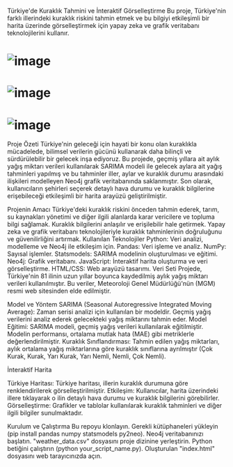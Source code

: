 Türkiye'de Kuraklık Tahmini ve İnteraktif Görselleştirme
Bu proje, Türkiye'nin farklı illerindeki kuraklık riskini tahmin etmek ve bu bilgiyi etkileşimli bir harita üzerinde görselleştirmek için yapay zeka ve grafik veritabanı teknolojilerini kullanır.


# ![image](https://github.com/EnesSenerr/Kuraklik-Tahmini/assets/95829898/367421b5-4b00-42fc-8e25-670662811d57)
# ![image](https://github.com/EnesSenerr/Kuraklik-Tahmini/assets/95829898/a30353cb-ecf4-48f1-8508-fe914bf7f01c)
# ![image](https://github.com/EnesSenerr/Kuraklik-Tahmini/assets/95829898/4abac830-bbae-4475-a74d-25a900a4e70c)


Proje Özeti
Türkiye'nin geleceği için hayati bir konu olan kuraklıkla mücadelede, bilimsel verilerin gücünü kullanarak daha bilinçli ve sürdürülebilir bir gelecek inşa ediyoruz. Bu projede, geçmiş yıllara ait aylık yağış miktarı verileri kullanılarak SARIMA modeli ile gelecek aylara ait yağış tahminleri yapılmış ve bu tahminler iller, aylar ve kuraklık durumu arasındaki ilişkileri modelleyen Neo4j grafik veritabanında saklanmıştır. Son olarak, kullanıcıların şehirleri seçerek detaylı hava durumu ve kuraklık bilgilerine erişebileceği etkileşimli bir harita arayüzü geliştirilmiştir.

Projenin Amacı
Türkiye'deki kuraklık riskini önceden tahmin ederek, tarım, su kaynakları yönetimi ve diğer ilgili alanlarda karar vericilere ve topluma bilgi sağlamak.
Kuraklık bilgilerini anlaşılır ve erişilebilir hale getirmek.
Yapay zeka ve grafik veritabanı teknolojileriyle kuraklık tahminlerinin doğruluğunu ve güvenilirliğini artırmak.
Kullanılan Teknolojiler
Python: Veri analizi, modelleme ve Neo4j ile etkileşim için.
Pandas: Veri işleme ve analiz.
NumPy: Sayısal işlemler.
Statsmodels: SARIMA modelinin oluşturulması ve eğitimi.
Neo4j: Grafik veritabanı.
JavaScript: İnteraktif harita oluşturma ve veri görselleştirme.
HTML/CSS: Web arayüzü tasarımı.
Veri Seti
Projede, Türkiye'nin 81 ilinin uzun yıllar boyunca kaydedilmiş aylık yağış miktarı verileri kullanılmıştır. Bu veriler, Meteoroloji Genel Müdürlüğü'nün (MGM) resmi web sitesinden elde edilmiştir.

Model ve Yöntem
SARIMA (Seasonal Autoregressive Integrated Moving Average): Zaman serisi analizi için kullanılan bir modeldir. Geçmiş yağış verilerini analiz ederek gelecekteki yağış miktarını tahmin eder.
Model Eğitimi: SARIMA modeli, geçmiş yağış verileri kullanılarak eğitilmiştir. Modelin performansı, ortalama mutlak hata (MAE) gibi metriklerle değerlendirilmiştir.
Kuraklık Sınıflandırması: Tahmin edilen yağış miktarları, aylık ortalama yağış miktarlarına göre kuraklık sınıflarına ayrılmıştır (Çok Kurak, Kurak, Yarı Kurak, Yarı Nemli, Nemli, Çok Nemli).

İnteraktif Harita

Türkiye Haritası: Türkiye haritası, illerin kuraklık durumuna göre renklendirilerek görselleştirilmiştir.
Etkileşim: Kullanıcılar, harita üzerindeki illere tıklayarak o ilin detaylı hava durumu ve kuraklık bilgilerini görebilirler.
Görselleştirme: Grafikler ve tablolar kullanılarak kuraklık tahminleri ve diğer ilgili bilgiler sunulmaktadır.

Kurulum ve Çalıştırma
Bu repoyu klonlayın.
Gerekli kütüphaneleri yükleyin (pip install pandas numpy statsmodels py2neo).
Neo4j veritabanınızı başlatın.
"weather_data.csv" dosyasını proje dizinine yerleştirin.
Python betiğini çalıştırın (python your_script_name.py).
Oluşturulan "index.html" dosyasını web tarayıcınızda açın.
